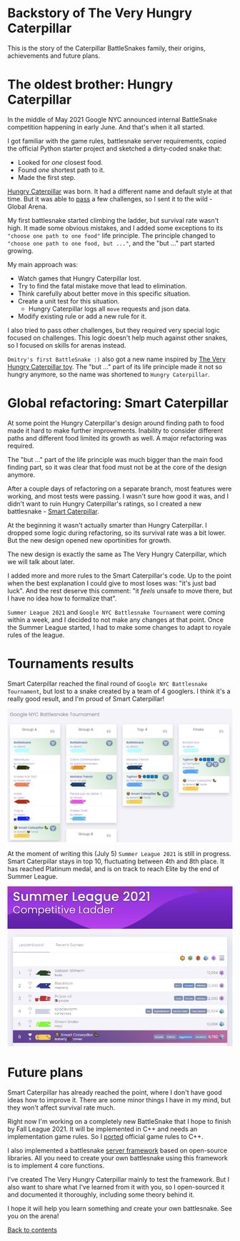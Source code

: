 # Backstory of The Very Hungry Caterpillar

This is the story of the Caterpillar BattleSnakes family, their origins, achievements and future plans.

# The oldest brother: Hungry Caterpillar

In the middle of May 2021 Google NYC announced internal BattleSnake competition happening in early June. And that's when it all started.

I got familiar with the game rules, battlesnake server requirements, copied the official Python starter project and sketched a dirty-coded snake that:
* Looked for _one_ closest food.
* Found _one_ shortest path to it.
* Made the first step.

[Hungry Caterpillar](https://play.battlesnake.com/u/theapx/hungry-caterpillar/) was born. It had a different name and default style at that time. But it was able to [pass](https://play.battlesnake.com/g/a752804c-9ec6-4c0c-8138-04aeff65f856/?title=Survive+100) a few challenges, so I sent it to the wild - Global Arena.

My first battlesnake started climbing the ladder, but survival rate wasn't high. It made some obvious mistakes, and I added some exceptions to its `"choose one path to one food"` life principle. The principle changed to `"choose one path to one food, but ..."`, and the "but ..." part started growing.

My main approach was:
* Watch games that Hungry Caterpillar lost.
* Try to find the fatal mistake move that lead to elimination.
* Think carefully about better move in this specific situation.
* Create a unit test for this situation.
  * Hungry Caterpillar logs all `move` requests and json data.
* Modify existing rule or add a new rule for it.

I also tried to pass other challenges, but they required very special logic focused on challenges. This logic doesn't help much against other snakes, so I focused on skills for arenas instead.

`Dmitry's first BattleSnake :)` also got a new name inspired by [The Very Hungry Caterpillar toy](https://www.google.com/search?q=the+very+hungry+caterpillar). The "but ..." part of its life principle made it not so hungry anymore, so the name was shortened to `Hungry Caterpillar`.

# Global refactoring: Smart Caterpillar

At some point the Hungry Caterpillar's design around finding path to food made it hard to make further improvements. Inability to consider different paths and different food limited its growth as well. A major refactoring was required.

The "but ..." part of the life principle was much bigger than the main food finding part, so it was clear that food must not be at the core of the design anymore.

After a couple days of refactoring on a separate branch, most features were working, and most tests were passing. I wasn't sure how good it was, and I didn't want to ruin Hungry Caterpillar's ratings, so I created a new battlesnake - [Smart Caterpillar](https://play.battlesnake.com/u/theapx/smart-caterpillar/).

At the beginning it wasn't actually smarter than Hungry Caterpillar. I dropped some logic during refactoring, so its survival rate was a bit lower. But the new design opened new oportinities for growth.

The new design is exactly the same as The Very Hungry Caterpillar, which we will talk about later.

I added more and more rules to the Smart Caterpillar's code. Up to the point when the best explanation I could give to most loses was: "it's just bad luck". And the rest deserve this comment: "it _feels_ unsafe to move there, but I have no idea how to formalize that".

`Summer League 2021` and `Google NYC Battlesnake Tournament` were coming within a week, and I decided to not make any changes at that point. Once the Summer League started, I had to make some changes to adapt to royale rules of the league.

# Tournaments results

Smart Caterpillar reached the final round of `Google NYC Battlesnake Tournament`, but lost to a snake created by a team of 4 googlers. I think it's a really good result, and I'm proud of Smart Caterpillar!

![Google NYC Tournament results](smart-caterpillar-google-nyc-tournament.png)

At the moment of writing this (July 5) `Summer League 2021` is still in progress. Smart Caterpillar stays in top 10, fluctuating between 4th and 8th place. It has reached Platinum medal, and is on track to reach Elite by the end of Summer League.

![Summer League 2021](smart-caterpillar-summer-league-2021.png)

# Future plans

Smart Caterpillar has already reached the point, where I don't have good ideas how to improve it. There are some minor things I have in my mind, but they won't affect survival rate much.

Right now I'm working on a completely new BattleSnake that I hope to finish by Fall League 2021. It will be implemented in C++ and needs an implementation game rules. So I [ported](https://github.com/TheApX/battlesnake-engine-cpp) official game rules to C++.

I also implemented a battlesnake [server framework](https://github.com/TheApX/battlesnake-engine-cpp/tree/main/server) based on open-source libraries. All you need to create your own battlesnake using this framework is to implement 4 core functions.

I've created The Very Hungry Caterpillar mainly to test the framework. But I also want to share what I've learned from it with you, so I open-sourced it and documented it thoroughly, including some theory behind it.

I hope it will help you learn something and create your own battlesnake. See you on the arena!

[Back to contents](../README.md#contents)
